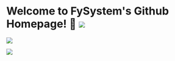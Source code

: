 # Welcome to FySystem's Github Homepage! 🎉 ![](https://gv.halberd.cn/FySystem?theme=stroke-fill&active=3200ff&deactive=f1f1f1&len=4&speed=40&size=60&space=5&tail=0)

![](https://readme-typing-svg.herokuapp.com/?lines=Welcome,%20visitor!;&font=Roboto)

[![](https://activity-graph.herokuapp.com/graph?username=FySystem&theme=github)](https://github.com/ashutosh00710/github-readme-activity-graph)

